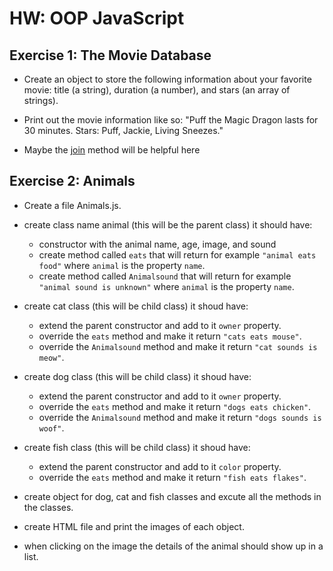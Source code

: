 # HW: OOP JavaScript 

## Exercise 1: The Movie Database

* Create an object to store the following information about your favorite movie: title (a string), duration (a number), and stars (an array of strings).

* Print out the movie information like so: "Puff the Magic Dragon lasts for 30 minutes. Stars: Puff, Jackie, Living Sneezes."

* Maybe the [join](https://developer.mozilla.org/en-US/docs/Web/JavaScript/Reference/Global_Objects/Array/join) method will be helpful here

## Exercise 2: Animals

* Create a file Animals.js.
* create class name animal (this will be the parent class) it should have:
    * constructor with the animal name, age, image, and sound 
    * create method called `eats` that will return for example `"animal eats food"` where `animal` is the property `name`. 
    * create method called `Animalsound` that will return for example `"animal sound is unknown"` where `animal` is the property `name`. 

* create cat class (this will be child class) it shoud have:
    * extend the parent constructor and add to it `owner` property. 
    * override the `eats` method and make it return `"cats eats mouse"`. 
    * override the `Animalsound` method and make it return `"cat sounds is meow"`. 

* create dog class (this will be child class) it shoud have:
    * extend the parent constructor and add to it `owner` property. 
    * override the `eats` method and make it return `"dogs eats chicken"`. 
    * override the `Animalsound` method and make it return `"dogs sounds is woof"`. 

* create fish class (this will be child class) it shoud have:
    * extend the parent constructor and add to it `color` property. 
    * override the `eats` method and make it return `"fish eats flakes"`. 

* create object for dog, cat and fish classes and excute all the methods in the classes.  

* create HTML file and print the images of each object. 
* when clicking on the image the details of the animal should show up in a list. 


